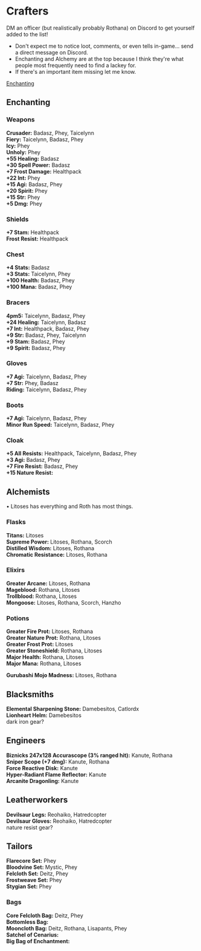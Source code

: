 # Crafters

DM an officer (but realistically probably Rothana) on Discord to get yourself added to the list!
- Don't expect me to notice loot, comments, or even tells in-game... send a direct message on Discord.
- Enchanting and Alchemy are at the top because I think they're what people most frequently need to find a lackey for.
- If there's an important item missing let me know.

[Enchanting](https://tilted-gryphons.github.io/page.md#enchanting)

## Enchanting
### Weapons
**Crusader:** Badasz, Phey, Taicelynn <br />
**Fiery:** Taicelynn, Badasz, Phey <br />
**Icy:** Phey <br />
**Unholy:** Phey <br />
**+55 Healing:** Badasz <br />
**+30 Spell Power:** Badasz <br />
**+7 Frost Damage:** Healthpack <br />
**+22 Int:** Phey <br />
**+15 Agi:** Badasz, Phey <br />
**+20 Spirit:** Phey <br />
**+15 Str:** Phey <br />
**+5 Dmg:** Phey <br />

### Shields
**+7 Stam:** Healthpack <br />
**Frost Resist:** Healthpack <br />

### Chest
**+4 Stats:** Badasz <br />
**+3 Stats:** Taicelynn, Phey <br />
**+100 Health:** Badasz, Phey <br />
**+100 Mana:** Badasz, Phey <br />

### Bracers
**4pm5:** Taicelynn, Badasz, Phey <br />
**+24 Healing:** Taicelynn, Badasz <br />
**+7 Int:** Healthpack, Badasz, Phey <br />
**+9 Str:** Badasz, Phey, Taicelynn <br />
**+9 Stam:** Badasz, Phey <br />
**+9 Spirit:** Badasz, Phey <br />

### Gloves
**+7 Agi:** Taicelynn, Badasz, Phey <br />
**+7 Str:** Phey, Badasz <br />
**Riding:** Taicelynn, Badasz, Phey <br />

### Boots
**+7 Agi:** Taicelynn, Badasz, Phey <br />
**Minor Run Speed:** Taicelynn, Badasz, Phey <br />

### Cloak
**+5 All Resists:** Healthpack, Taicelynn, Badasz, Phey <br />
**+3 Agi:** Badasz, Phey <br />
**+7 Fire Resist:** Badasz, Phey <br />
**+15 Nature Resist:** 

## Alchemists
• Litoses has everything and Roth has most things.

### Flasks
**Titans:** Litoses  <br />
**Supreme Power:** Litoses, Rothana, Scorch <br />
**Distilled Wisdom:** Litoses, Rothana <br />
**Chromatic Resistance:** Litoses, Rothana <br />

### Elixirs
**Greater Arcane:** Litoses, Rothana <br />
**Mageblood:** Rothana, Litoses <br />
**Trollblood:** Rothana, Litoses <br />
**Mongoose:** Litoses, Rothana, Scorch, Hanzho <br />

### Potions
**Greater Fire Prot:** Litoses, Rothana <br />
**Greater Nature Prot:** Rothana, Litoses <br />
**Greater Frost Prot:** Litoses <br />
**Greater Stoneshield:** Rothana, Litoses <br />
**Major Health:** Rothana, Litoses <br />
**Major Mana:** Rothana, Litoses <br />

**Gurubashi Mojo Madness:** Litoses, Rothana <br />

## Blacksmiths
**Elemental Sharpening Stone:** Damebesitos, Catlordx <br />
**Lionheart Helm:** Damebesitos <br />
dark iron gear?

## Engineers
**Biznicks 247x128 Accurascope (3% ranged hit):** Kanute, Rothana <br />
**Sniper Scope (+7 dmg):** Kanute, Rothana <br />
**Force Reactive Disk:** Kanute <br />
**Hyper-Radiant Flame Reflector:** Kanute <br />
**Arcanite Dragonling:** Kanute <br />

## Leatherworkers
**Devilsaur Legs:** Reohaiko, Hatredcopter <br />
**Devilsaur Gloves:** Reohaiko, Hatredcopter <br />
nature resist gear?

## Tailors
**Flarecore Set:** Phey <br />
**Bloodvine Set:** Mystic, Phey <br />
**Felcloth Set:** Deitz, Phey <br />
**Frostweave Set:** Phey <br />
**Stygian Set:** Phey <br />

### Bags
**Core Felcloth Bag:** Deitz, Phey <br />
**Bottomless Bag:**  <br />
**Mooncloth Bag:** Deitz, Rothana, Lisapants, Phey <br />
**Satchel of Cenarius:**  <br />
**Big Bag of Enchantment:** <br />
